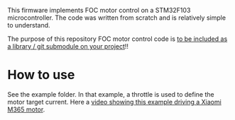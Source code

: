 This firmware implements FOC motor control on a STM32F103 microcontroller. The code was written from scratch and is relatively simple to understand.

The purpose of this repository FOC motor control code is [to be included as a library / git submodule on your project](https://git-scm.com/book/en/v2/Git-Tools-Submodules)!!

# How to use

See the example folder. In that example, a throttle is used to define the motor target current. Here a [video showing this example driving a Xiaomi M365 motor](https://www.youtube.com/watch?v=NelnB91Vqgw).
